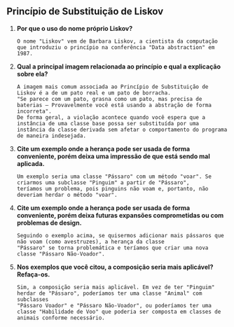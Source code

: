 ## Princípio de Substituição de Liskov

1. **Por que o uso do nome próprio Liskov?** </br>
            
       O nome "Liskov" vem de Barbara Liskov, a cientista da computação que introduziu o princípio na conferência "Data abstraction" em 1987.

2. **Qual a principal imagem relacionada ao princípio e qual a explicação sobre ela?** </br>
       
       A imagem mais comum associada ao Princípio de Substituição de Liskov é a de um pato real e um pato de borracha.
       "Se parece com um pato, grasna como um pato, mas precisa de baterias — Provavelmente você está usando a abstração de forma incorreta".
       De forma geral, a violação acontece quando você espera que a instância de uma classe base possa ser substituída por uma instância da classe derivada sem afetar o comportamento do programa de maneira indesejada.

4. **Cite um exemplo onde a herança pode ser usada de forma conveniente, porém deixa uma impressão de que está sendo mal aplicada.** </br>
   
       Um exemplo seria uma classe "Pássaro" com um método "voar". Se criarmos uma subclasse "Pinguim" a partir de "Pássaro",
       teríamos um problema, pois pinguins não voam e, portanto, não deveriam herdar o método "voar".

6. **Cite um exemplo onde a herança pode ser usada de forma conveniente, porém deixa futuras expansões comprometidas ou com problemas de design.** </br>
       
       Seguindo o exemplo acima, se quisermos adicionar mais pássaros que não voam (como avestruzes), a herança da classe
       "Pássaro" se torna problemática e teríamos que criar uma nova classe "Pássaro Não-Voador".

8. **Nos exemplos que você citou, a composição seria mais aplicável? Refaça-os.** </br>
   
       Sim, a composição seria mais aplicável. Em vez de ter "Pinguim" herdar de "Pássaro", poderíamos ter uma classe "Animal" com subclasses
       "Pássaro Voador" e "Pássaro Não-Voador", ou poderíamos ter uma classe "Habilidade de Voo" que poderia ser composta em classes de animais conforme necessário.
